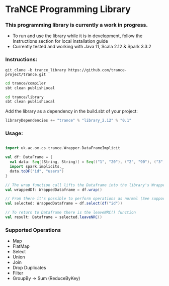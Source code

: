 # TraNCE Programming Library

### This programming library is currently a work in progress.

* To run and use the library while it is in development, follow the Instructions section for local installation guide
* Currently tested and working with Java 11, Scala 2.12 & Spark 3.3.2

### Instructions:
```git
git clone -b trance_library https://github.com/trance-project/trance.git
```

```bash
cd trance/compiler 
sbt clean publishLocal
```
```bash
cd trance/library
sbt clean publishLocal
```

Add the library as a dependency in the build.sbt of your project:
```sbt
libraryDependencies += "trance" % "library_2.12" % "0.1"
```


### Usage:

```scala

import uk.ac.ox.cs.trance.Wrapper.DataFrameImplicit

val df: DataFrame = {
  val data: Seq[(String, String)] = Seq(("1", "20"), ("2", "90"), ("3", "100"), ("4", "10"))
  import spark.implicits._
  data.toDF("id", "users")
}

// The wrap function call lifts the Dataframe into the library's WrappedDataframe type  
val wrappedDf: WrappedDataframe = df.wrap() 

// From there it's possible to perform operations as normal (See supported operations section) 
val selected: WrappedDataframe = df.select(df("id"))

// To return to Dataframe there is the leaveNRC() function
val result: Dataframe = selected.leaveNRC()

```

### Supported Operations

* Map
* FlatMap
* Select
* Union
* Join
* Drop Duplicates
* Filter
* GroupBy -> Sum (ReduceByKey)
